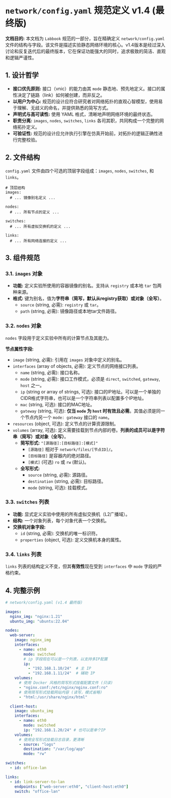 # `network/config.yaml` 规范定义 v1.4 (最终版)

**文档目的:** 本文档为 `Labbook` 规范的一部分，旨在精确定义 `network/config.yaml` 文件的结构与字段。该文件是描述实验静态网络环境的核心。v1.4版本是经过深入讨论和反复迭代后的最终版本，它在保证功能强大的同时，追求极致的简洁、直观和逻辑严谨性。

## 1. 设计哲学

- **接口优先原则:** 接口（vnic）的能力由其 `mode` 静态地、预先地定义。接口的属性决定了链路（link）如何被创建，而非反之。
- **以用户为中心:** 规范的设计应符合研究者对网络拓扑的直观心智模型，使用易于理解、无歧义的命名，并提供熟悉的简写方式。
- **声明式与高可读性:** 使用 YAML 格式，清晰地声明网络环境的最终状态。
- **职责分离:** `images`, `nodes`, `switches`, `links` 各司其职，共同构成一个完整的网络拓扑定义。
- **可验证性:** 规范的设计应允许执行引擎在仿真开始前，对拓扑的逻辑正确性进行完整校验。

## 2. 文件结构

`config.yaml` 文件由四个可选的顶层字段组成：`images`, `nodes`, `switches`, 和 `links`。

```
# 顶层结构
images:
  # ... 镜像别名定义 ...

nodes:
  # ... 所有节点的定义 ...

switches:
  # ... 所有虚拟交换机的定义 ...

links:
  # ... 所有网络连接的定义 ...

```

## 3. 组件规范

### 3.1. `images` 对象

- **功能:** 定义实验所使用的容器镜像的别名。支持从 `registry` 或本地 `tar` 包两种来源。
- **格式:** 键为别名，值为**字符串（简写，默认从registry获取）或对象（全写）**。
    - `source` (string, 必需): `registry` 或 `tar`。
    - `path` (string, 必需): 镜像路径或本地tar文件路径。

### 3.2. `nodes` 对象

`nodes` 字段用于定义实验中所有的计算节点及其能力。

**节点属性字段:**

- `image` (string, 必需): 引用在 `images` 对象中定义的别名。
- `interfaces` (array of objects, 必需): 定义节点的网络接口列表。
    - `name` (string, 必需): 接口名称。
    - `mode` (string, 必需): 接口工作模式，必须是 `direct`, `switched`, `gateway`, `host` 之一。
    - `ip` (string or array of strings, 可选): 接口的IP地址。可以是一个单独的CIDR格式字符串，也可以是一个字符串列表以配置多个IP地址。
    - `mac` (string, 可选): 接口的MAC地址。
    - `gateway` (string, 可选): **仅当 `mode` 为 `host` 时有效且必需**。其值必须是同一个节点内另一个 `mode: gateway` 接口的 `name`。
- `resources` (object, 可选): 定义节点的计算资源限制。
- `volumes` (array, 可选): 定义需要挂载到节点内部的卷。**列表的成员可以是字符串（简写）或对象（全写）**。
    - **简写形式:** `"[源路径]:[目标路径]:[模式]"`
        - `[源路径]` 相对于 `network/files/[节点ID]/`。
        - `[目标路径]` 是容器内的绝对路径。
        - `[模式]` (可选) `ro` 或 `rw` (默认)。
    - **全写形式:**
        - `source` (string, 必需): 源路径。
        - `destination` (string, 必需): 目标路径。
        - `mode` (string, 可选): 挂载模式。

### 3.3. `switches` 列表

- **功能:** 显式定义实验中使用的所有虚拟交换机（L2广播域）。
- **结构:** 一个对象列表，每个对象代表一个交换机。
- **交换机对象字段:**
    - `id` (string, 必需): 交换机的唯一标识符。
    - `properties` (object, 可选): 定义交换机本身的属性。

### 3.4. `links` 列表

`links` 列表的结构定义不变，但其**有效性**现在受到 `interfaces` 中 `mode` 字段的严格约束。

## 4. 完整示例
```yaml
# network/config.yaml (v1.4 最终版)

images:
  nginx_img: "nginx:1.21"
  ubuntu_img: "ubuntu:22.04"

nodes:
  web-server:
    image: nginx_img
    interfaces:
      - name: eth0
        mode: switched
        # ip 字段现在可以是一个列表，以支持多IP配置
        ip:
          - "192.168.1.10/24"  # 主 IP
          - "192.168.1.11/24"  # 辅助 IP
    volumes:
      # 使用 Docker 风格的简写形式挂载配置文件 (只读)
      - "nginx.conf:/etc/nginx/nginx.conf:ro"
      # 使用简写形式挂载网站内容 (读写，模式省略)
      - "html:/usr/share/nginx/html"

  client-host:
    image: ubuntu_img
    interfaces:
      - name: eth0
        mode: switched
        ip: "192.168.1.20/24" # 也可以是单个IP
    volumes:
      # 使用全写形式挂载日志目录，更清晰
      - source: "logs"
        destination: "/var/log/app"
        mode: "rw"

switches:
  - id: office-lan

links:
  - id: link-server-to-lan
    endpoints: ["web-server:eth0", "client-host:eth0"]
    switch: "office-lan"

